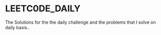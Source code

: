 # LEETC0DE_DAILY
The Solutions for the the daily challenge and the problems that I solve on daily basis..
